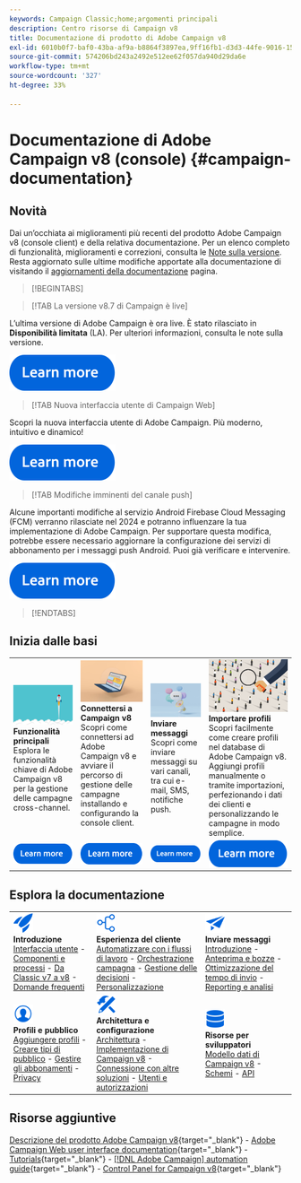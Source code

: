 ```yaml
---
keywords: Campaign Classic;home;argomenti principali
description: Centro risorse di Campaign v8
title: Documentazione di prodotto di Adobe Campaign v8
exl-id: 6010b0f7-baf0-43ba-af9a-b8864f3897ea,9ff16fb1-d3d3-44fe-9016-15abffdbc74e
source-git-commit: 574206bd243a2492e512ee62f057da940d29da6e
workflow-type: tm+mt
source-wordcount: '327'
ht-degree: 33%

---
```


# Documentazione di Adobe Campaign v8 (console) {#campaign-documentation}

## Novità

Dai un’occhiata ai miglioramenti più recenti del prodotto Adobe Campaign v8 (console client) e della relativa documentazione. Per un elenco completo di funzionalità, miglioramenti e correzioni, consulta le [Note sulla versione](start/release-notes.md). Resta aggiornato sulle ultime modifiche apportate alla documentazione di visitando il [aggiornamenti della documentazione](start/documentation-updates.md) pagina.

>[!BEGINTABS]

>[!TAB La versione v8.7 di Campaign è live]

L’ultima versione di Adobe Campaign è ora live. È stato rilasciato in **Disponibilità limitata** (LA). Per ulteriori informazioni, consulta le note sulla versione.

[![immagine](assets/do-not-localize/learn-more-button.svg)](start/release-notes.md)


>[!TAB Nuova interfaccia utente di Campaign Web]

Scopri la nuova interfaccia utente di Adobe Campaign. Più moderno, intuitivo e dinamico!

[![immagine](assets/do-not-localize/learn-more-button.svg)](start/campaign-ui.md#ac-web-ui)


>[!TAB Modifiche imminenti del canale push]

Alcune importanti modifiche al servizio Android Firebase Cloud Messaging (FCM) verranno rilasciate nel 2024 e potranno influenzare la tua implementazione di Adobe Campaign. Per supportare questa modifica, potrebbe essere necessario aggiornare la configurazione dei servizi di abbonamento per i messaggi push Android. Puoi già verificare e intervenire.

[![immagine](assets/do-not-localize/learn-more-button.svg)](../technotes/upgrades/push-technote.md)



>[!ENDTABS]

## Inizia dalle basi

<table style="table-layout:fixed">
  <tr style="border: 0;">
    <td>
    <a href="start/whats-new.md"><img src="assets/do-not-localize/start-capabilities.png"></a>
    <div><strong>Funzionalità principali</strong><br/>Esplora le funzionalità chiave di Adobe Campaign v8 per la gestione delle campagne cross-channel.</div>
    </td>
    <td>
    <a href="start/connect.md"><img src="assets/do-not-localize/start-connect.jpeg"></a>
    <div><strong>Connettersi a Campaign v8</strong><br/>Scopri come connettersi ad Adobe Campaign v8 e avviare il percorso di gestione delle campagne installando e configurando la console client.</div><br/>
    </td>
    <td>
    <a href="start/create-message.md"><img src="assets/do-not-localize/start-send.jpeg"></a>
    <div><strong>Inviare messaggi</strong><br/>Scopri come inviare messaggi su vari canali, tra cui e-mail, SMS, notifiche push.
    </div></td>
    <td>
    <a href="audiences/create-profiles.md"><img src="assets/do-not-localize/start-profiles.png"></a>
    <div><strong>Importare profili</strong><br/>Scopri facilmente come creare profili nel database di Adobe Campaign v8. Aggiungi profili manualmente o tramite importazioni, perfezionando i dati dei clienti e personalizzando le campagne in modo semplice.</div>
    </td>
  </tr>
  <tr style="border: 0;">
    <td align="center"><a href="start/whats-new.md"><img src="assets/do-not-localize/learn-more-button.svg"></a></td>
    <td align="center"><a href="start/connect.md"><img src="assets/do-not-localize/learn-more-button.svg"></a></td>
    <td align="center"><a href="start/create-message.md"><img src="assets/do-not-localize/learn-more-button.svg"></a></td>
    <td align="center"><a href="audiences/create-profiles.md"><img src="assets/do-not-localize/learn-more-button.svg"></a></td>
    </tr>
</table>

## Esplora la documentazione

<table style="table-layout:auto">
  <tr style="border: 0;">
    <td>
      <img src="assets/do-not-localize/icon-start.svg" width="35px">
    <br/>
      <strong>Introduzione</strong><br/><a href="start/campaign-ui.md">Interfaccia utente</a> - <a href="start/ac-components.md">Componenti e processi</a> - <a href="start/v7-to-v8.md">Da Classic v7 a v8</a> - <a href="start/campaign-faq.md">Domande frequenti</a>
    </td>
    <td>
      <img src="assets/do-not-localize/icon-experience.svg" width="35px">
    <br/>
      <strong>Esperienza del cliente</strong><br/><a href="../automation/workflow/about-workflows.md" target="_blank">Automatizzare con i flussi di lavoro</a> - <a href="../automation/campaigns/set-up-campaigns.md" target="_blank">Orchestrazione campagna</a> - <a href="interaction/interaction.md">Gestione delle decisioni</a> - <a href="send/personalize.md">Personalizzazione</a>
    </td>
    <td>
      <img src="assets/do-not-localize/icon-send.svg" width="35px">
    <br/>
      <strong>Inviare messaggi</strong><br/><a href="start/create-message.md">Introduzione</a> - <a href="send/preview-and-proof.md">Anteprima e bozze</a> - <a href="send/predictive.md">Ottimizzazione del tempo di invio</a> - <a href="reporting/gs-reporting.md">Reporting e analisi</a>
    </td>
  </tr>
  <tr style="border: 0;">
    <td>
      <img src="assets/do-not-localize/icon_profile-audience.svg" width="35px">
    <br/>
      <strong>Profili e pubblico</strong><br/><a href="audiences/create-profiles.md">Aggiungere profili</a> - <a href="audiences/create-audiences.md">Creare tipi di pubblico</a> - <a href="start/subscriptions.md">Gestire gli abbonamenti</a> - <a href="start/privacy.md">Privacy</a>
    </td>
    <td>
      <img src="assets/do-not-localize/icon-configure.svg" width="35px">
    <br/>
      <strong>Architettura e configurazione</strong><br/><a href="architecture/architecture.md">Architettura</a> - <a href="start/implement.md">Implementazione di Campaign v8</a> - <a href="connect/integration.md">Connessione con altre soluzioni</a> - <a href="start/gs-permissions.md">Utenti e autorizzazioni</a>
    </td>
    <td>
      <img src="assets/do-not-localize/icon-dev.svg" width="35px">
    <br/>
      <strong>Risorse per sviluppatori</strong><br/><a href="dev/datamodel.md">Modello dati di Campaign v8</a> - <a href="dev/schemas.md">Schemi</a> - <a href="dev/api.md">API</a>
    </td>
  </tr>
</table>

## Risorse aggiuntive

[Descrizione del prodotto Adobe Campaign v8](https://helpx.adobe.com/it/legal/product-descriptions/adobe-campaign-managed-cloud-services.html){target="_blank"} - [Adobe Campaign Web user interface documentation](https://experienceleague.adobe.com/docs/campaign-web/v8/campaign-web-home.html?lang=it){target="_blank"} - [Tutorials](https://experienceleague.adobe.com/docs/campaign-learn/tutorials/overview.html?lang=it){target="_blank"} - [[!DNL Adobe Campaign] automation guide](https://experienceleague.adobe.com/docs/campaign/automation/home.html?lang=it){target="_blank"} - [Control Panel for Campaign v8](https://experienceleague.adobe.com/docs/control-panel/using/discover-control-panel/key-features.html?lang=it){target="_blank"}

